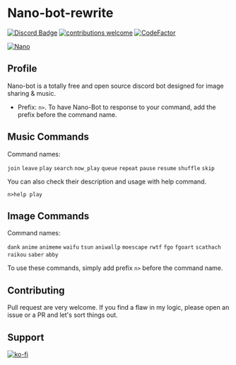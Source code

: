 # Nano-bot-rewrite
[![Discord Badge](https://discordapp.com/api/guilds/458296099049046018/embed.png)](https://discord.gg/Y8sB4ay)
[![contributions welcome](https://img.shields.io/badge/contributions-welcome-brightgreen.svg?style=flat)](https://github.com/madeyoga/Nano-Bot/issues)
[![CodeFactor](https://www.codefactor.io/repository/github/madeyoga/nano-bot/badge)](https://www.codefactor.io/repository/github/madeyoga/nano-bot)

<a href="https://top.gg/bot/458298539517411328">
    <img src="https://top.gg/api/widget/458298539517411328.svg" alt="Nano" />
</a>

## Profile
Nano-bot is a totally free and open source discord bot designed for image sharing & music.
- Prefix: `n>`. To have Nano-Bot to response to your command, add the prefix before the command name.

## Music Commands
Command names:

`join` `leave` `play` `search` `now_play` `queue` `repeat` `pause` `resume` `shuffle` `skip`

You can also check their description and usage with help command. 
```
n>help play
```

## Image Commands
Command names:

`dank` `anime` `animeme` `waifu` `tsun` `aniwallp` `moescape` `rwtf` `fgo` `fgoart` `scathach` `raikou` `saber` `abby` 

To use these commands, simply add prefix `n>` before the command name. 

## Contributing
Pull request are very welcome. If you find a flaw in my logic, please open an issue or a PR and let's sort things out.

## Support
[![ko-fi](https://ko-fi.com/img/githubbutton_sm.svg)](https://ko-fi.com/B0B02OE0Z)
